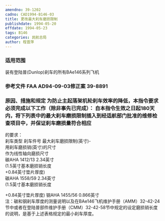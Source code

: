 ```yaml
---
amendno: 39-1202  
cadno: CAD1994-B146-03  
title: 更改最大刹车磨损限制  
publishdate: 1994-05-20  
effdate: 1994-05-23  
tags: B146  
categories: 民航总局  
author: 程晋萍  
---
```

  
### 适用范围  
装有登陆普(Dunlop)刹车的所有BAe146系列飞机  
  
<!--more-->  
### 参考文件    FAA AD94-09-03修正案 39-8891  
  
### 原因、措施和规定 为防止主起落架机轮刹车效率的降低，本指令要求必须完成以下工作（除非事先已完成）：     自本指令生效之日起180天内，将下列表中的最大刹车磨损限制插入到经适航部门批准的维修检查项目中，并保证刹车磨损量符合相应  
的要求：  
刹车类型  刹车件号  最大刹车磨损限制(英寸)-  
                      用刹车磨损销(英寸)的尺寸  
                      作为线性轴向磨损尺寸  
碳AHA  1412/13  2.34英寸  
(1.5英寸基本磨损销长度  
+0.84英寸垫片厚度)  
碳AHA  1558/59  2.34英寸  
(1.5英寸基本磨损销长度  
  
  
+0.84英寸垫片厚度) 钢AHA 1455/56 0.866英寸  
    注：碳和钢刹车厚度的测量说明以及在BAe146飞机维护手册（AMM）32-42-24节中或者在登陆普部件维护手册（CMM）32-42-58节中规定的设定磨损销长度的说明，是基于上述表格规定的最小刹车厚度。  
